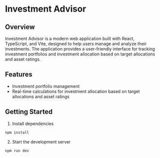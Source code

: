 # Investment Advisor

## Overview
Investment Advisor is a modern web application built with React, TypeScript, and Vite, designed to help users manage and analyze their investments. The application provides a user-friendly interface for tracking investment portfolios and investment allocation based on target allocations and asset ratings.

## Features
- Investment portfolio management
- Real-time calculations for investment allocation based on target allocations and asset ratings

## Getting Started

1. Install dependencies
```bash
npm install
```

2. Start the development server
```bash
npm run dev
```
